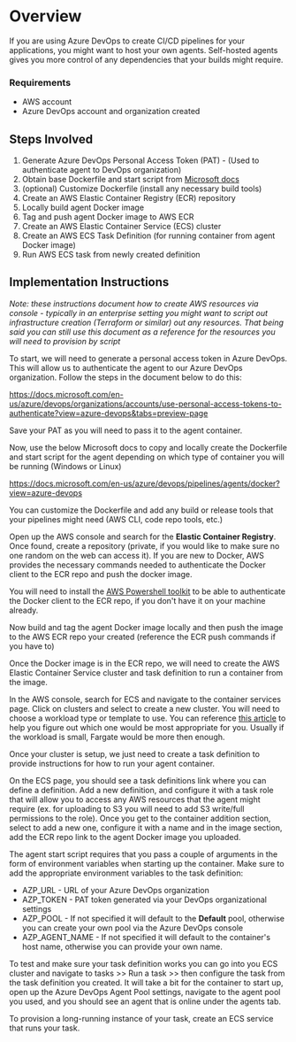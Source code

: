 # Overview
If you are using Azure DevOps to create CI/CD pipelines for your applications, you might want to host your own agents. Self-hosted agents gives you more control of any dependencies that your builds might require. 

### Requirements
- AWS account
- Azure DevOps account and organization created

## Steps Involved
1. Generate Azure DevOps Personal Access Token (PAT) - (Used to authenticate agent to DevOps organization)
1. Obtain base Dockerfile and start script from [Microsoft docs](https://docs.microsoft.com/en-us/azure/devops/pipelines/agents/docker?view=azure-devops)
1. (optional) Customize Dockerfile (install any necessary build tools)
1. Create an AWS Elastic Container Registry (ECR) repository
1. Locally build agent Docker image
1. Tag and push agent Docker image to AWS ECR
1. Create an AWS Elastic Container Service (ECS) cluster
1. Create an AWS ECS Task Definition (for running container from agent Docker image)
1. Run AWS ECS task from newly created definition

## Implementation Instructions
*Note: these instructions document how to create AWS resources via console - typically in an enterprise setting you might want to script out infrastructure creation (Terraform or similar) out any resources. That being said you can still use this document as a reference for the resources you will need to provision by script* 

To start, we will need to generate a personal access token in Azure DevOps. This will allow us to authenticate the agent to our Azure DevOps organization. Follow the steps in the document below to do this:

https://docs.microsoft.com/en-us/azure/devops/organizations/accounts/use-personal-access-tokens-to-authenticate?view=azure-devops&tabs=preview-page

Save your PAT as you will need to pass it to the agent container. 

Now, use the below Microsoft docs to copy and locally create the Dockerfile and start script for the agent depending on which type of container you will be running (Windows or Linux)

https://docs.microsoft.com/en-us/azure/devops/pipelines/agents/docker?view=azure-devops

You can customize the Dockerfile and add any build or release tools that your pipelines might need (AWS CLI, code repo tools, etc.)

Open up the AWS console and search for the **Elastic Container Registry**. Once found, create a repository (private, if you would like to make sure no one random on the web can access it). If you are new to Docker, AWS provides the necessary commands needed to authenticate the Docker client to the ECR repo and push the docker image.

You will need to install the [AWS Powershell toolkit](https://aws.amazon.com/powershell/) to be able to authenticate the Docker client to the ECR repo, if you don't have it on your machine already.

Now build and tag the agent Docker image locally and then push the image to the AWS ECR repo your created (reference the ECR push commands if you have to)

Once the Docker image is in the ECR repo, we will need to create the AWS Elastic Container Service cluster and task definition to run a container from the image.

In the AWS console, search for ECS and navigate to the container services page. Click on clusters and select to create a new cluster. You will need to choose a workload type or template to use. You can reference [this article](https://containersonaws.com/introduction/ec2-or-aws-fargate/) to help you figure out which one would be most appropriate for you. Usually if the workload is small, Fargate would be more then enough.

Once your cluster is setup, we just need to create a task definition to provide instructions for how to run your agent container.

On the ECS page, you should see a task definitions link where you can define a definition. Add a new definition, and configure it with a task role that will allow you to access any AWS resources that the agent might require (ex. for uploading to S3 you will need to add S3 write/full permissions to the role). Once you get to the container addition section, select to add a new one, configure it with a name and in the image section, add the ECR repo link to the agent Docker image you uploaded.

The agent start script requires that you pass a couple of arguments in the form of environment variables when starting up the container. Make sure to add the appropriate environment variables to the task definition:

- AZP_URL - URL of your Azure DevOps organization
- AZP_TOKEN - PAT token generated via your DevOps organizational settings
- AZP_POOL - If not specified it will default to the **Default** pool, otherwise you can create your own pool via the Azure DevOps console
- AZP_AGENT_NAME - If not specified it will default to the container's host name, otherwise you can provide your own name.

To test and make sure your task definition works you can go into you ECS cluster and navigate to tasks >> Run a task >> then configure the task from the task definition you created. It will take a bit for the container to start up, open up the Azure DevOps Agent Pool settings, navigate to the agent pool you used, and you should see an agent that is online under the agents tab.

To provision a long-running instance of your task, create an ECS service that runs your task.